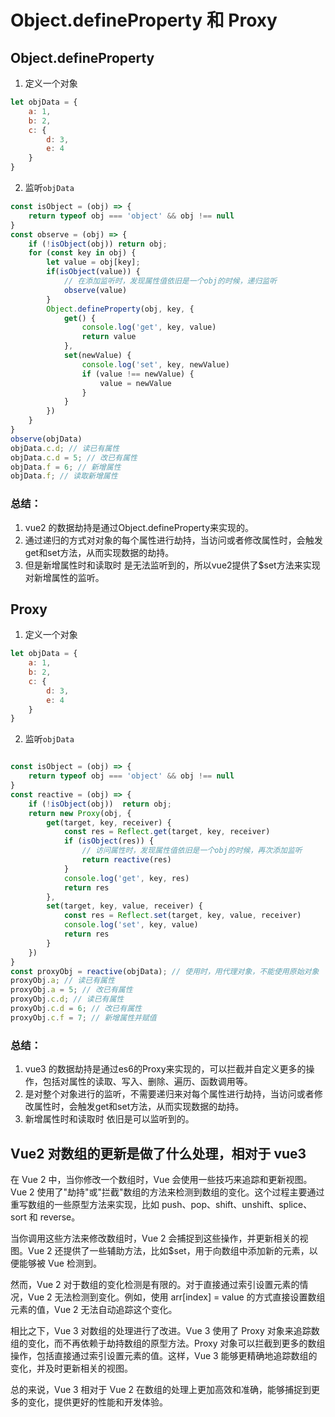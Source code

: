 # Object.defineProperty 和 Proxy

## Object.defineProperty
1. 定义一个对象
```js
let objData = {
    a: 1,
    b: 2,
    c: {
        d: 3,
        e: 4
    }
}
```
2. 监听`objData`
```js
const isObject = (obj) => {
    return typeof obj === 'object' && obj !== null
}
const observe = (obj) => {
    if (!isObject(obj)) return obj;
    for (const key in obj) {
        let value = obj[key];
        if(isObject(value)) {
            // 在添加监听时，发现属性值依旧是一个obj的时候，递归监听
            observe(value)
        }
        Object.defineProperty(obj, key, {
            get() {
                console.log('get', key, value)
                return value
            },
            set(newValue) {
                console.log('set', key, newValue)
                if (value !== newValue) {
                    value = newValue
                }
            }
        })
    }
}
observe(objData)
objData.c.d; // 读已有属性
objData.c.d = 5; // 改已有属性
objData.f = 6; // 新增属性
objData.f; // 读取新增属性
```
### **总结**：
1. vue2 的数据劫持是通过Object.defineProperty来实现的。
2. 通过递归的方式对对象的每个属性进行劫持，当访问或者修改属性时，会触发get和set方法，从而实现数据的劫持。
3. 但是新增属性时和读取时 是无法监听到的，所以vue2提供了$set方法来实现对新增属性的监听。


## Proxy
1. 定义一个对象
```js
let objData = {
    a: 1,
    b: 2,
    c: {
        d: 3,
        e: 4
    }
}
```

2. 监听`objData`
```js

const isObject = (obj) => {
    return typeof obj === 'object' && obj !== null
}
const reactive = (obj) => {
    if (!isObject(obj))  return obj;
    return new Proxy(obj, {
        get(target, key, receiver) {
            const res = Reflect.get(target, key, receiver)
            if (isObject(res)) {
                // 访问属性时，发现属性值依旧是一个obj的时候，再次添加监听
                return reactive(res)
            }
            console.log('get', key, res)
            return res
        },
        set(target, key, value, receiver) {
            const res = Reflect.set(target, key, value, receiver)
            console.log('set', key, value)
            return res
        }
    })
}
const proxyObj = reactive(objData); // 使用时，用代理对象，不能使用原始对象
proxyObj.a; // 读已有属性
proxyObj.a = 5; // 改已有属性
proxyObj.c.d; // 读已有属性
proxyObj.c.d = 6; // 改已有属性
proxyObj.c.f = 7; // 新增属性并赋值
```
### **总结**：
1. vue3 的数据劫持是通过es6的Proxy来实现的，可以拦截并自定义更多的操作，包括对属性的读取、写入、删除、遍历、函数调用等。
2. 是对整个对象进行的监听，不需要递归来对每个属性进行劫持，当访问或者修改属性时，会触发get和set方法，从而实现数据的劫持。
3. 新增属性时和读取时 依旧是可以监听到的。


## Vue2 对数组的更新是做了什么处理，相对于 vue3
在 Vue 2 中，当你修改一个数组时，Vue 会使用一些技巧来追踪和更新视图。Vue 2 使用了"劫持"或"拦截"数组的方法来检测到数组的变化。这个过程主要通过重写数组的一些原型方法来实现，比如 push、pop、shift、unshift、splice、sort 和 reverse。

当你调用这些方法来修改数组时，Vue 2 会捕捉到这些操作，并更新相关的视图。Vue 2 还提供了一些辅助方法，比如$set，用于向数组中添加新的元素，以便能够被 Vue 检测到。

然而，Vue 2 对于数组的变化检测是有限的。对于直接通过索引设置元素的情况，Vue 2 无法检测到变化。例如，使用 arr[index] = value 的方式直接设置数组元素的值，Vue 2 无法自动追踪这个变化。

相比之下，Vue 3 对数组的处理进行了改进。Vue 3 使用了 Proxy 对象来追踪数组的变化，而不再依赖于劫持数组的原型方法。Proxy 对象可以拦截到更多的数组操作，包括直接通过索引设置元素的值。这样，Vue 3 能够更精确地追踪数组的变化，并及时更新相关的视图。

总的来说，Vue 3 相对于 Vue 2 在数组的处理上更加高效和准确，能够捕捉到更多的变化，提供更好的性能和开发体验。